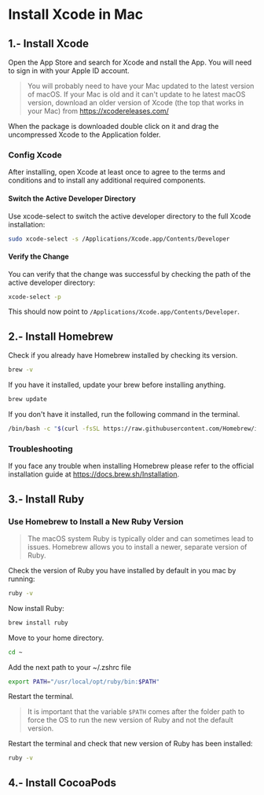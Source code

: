 
# Install Xcode in Mac




## 1.- Install Xcode

Open the App Store and search for Xcode and nstall the App.
You will need to sign in with your Apple ID account.

> You will probably need to have your Mac updated to the latest version of macOS.
> If your Mac is old and it can't update to he latest macOS version, download an older version of Xcode (the top that works in your Mac) from https://xcodereleases.com/

When the package is downloaded double click on it and drag the uncompressed Xcode to the Application folder.




### Config Xcode

After installing, open Xcode at least once to agree to the terms and conditions and to install any additional required components.




#### Switch the Active Developer Directory

Use xcode-select to switch the active developer directory to the full Xcode installation:

```bash
sudo xcode-select -s /Applications/Xcode.app/Contents/Developer
```




#### Verify the Change

You can verify that the change was successful by checking the path of the active developer directory:

```bash
xcode-select -p
```

This should now point to `/Applications/Xcode.app/Contents/Developer`.




## 2.- Install Homebrew

Check if you already have Homebrew installed by checking its version.

```bash
brew -v
```

If you have it installed, update your brew before installing anything.


```bash
brew update
```

If you don't have it installed, run the following command in the terminal.

```bash
/bin/bash -c "$(curl -fsSL https://raw.githubusercontent.com/Homebrew/install/HEAD/install.sh)"
```




### Troubleshooting

If you face any trouble when installing Homebrew please refer to the official installation guide at https://docs.brew.sh/Installation.




## 3.- Install Ruby

### Use Homebrew to Install a New Ruby Version

> The macOS system Ruby is typically older and can sometimes lead to issues.
> Homebrew allows you to install a newer, separate version of Ruby.

Check the version of Ruby you have installed by default in you mac by running:

```bash
ruby -v
```

Now install Ruby:

```bash
brew install ruby
```

Move to your home directory.

```bash
cd ~
```

Add the next path to your ~/.zshrc file

```bash
export PATH="/usr/local/opt/ruby/bin:$PATH"
```

Restart the terminal.

> It is important that the variable `$PATH` comes after the folder path to force the OS to run the new version of Ruby and not the default version.

Restart the terminal and check that new version of Ruby has been installed:

```bash
ruby -v
```




## 4.- Install CocoaPods

